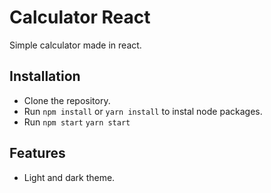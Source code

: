 # Calculator React

Simple calculator made in react.

## Installation

- Clone the repository.
- Run `npm install` or `yarn install` to instal node packages.
- Run `npm start` `yarn start`

## Features

- Light and dark theme.
